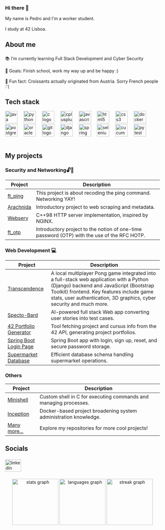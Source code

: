 ### Hi there 👋

<p align="left">My name is Pedro and I'm a worker student.<br><br>I study at 42 Lisboa.</p>

###

<h2 align="left">About me</h2>

###

<p align="left">📚 I'm currently learning Full Stack Development and Cyber Security<br><br>🎯 Goals: Finish school, work my way up and be happy :)<br><br>🎲 Fun fact: Croissants actually originated from Austria. Sorry French people :'(</p>

###

<h2 align="left">Tech stack</h2>

<div align="left">
  <img src="https://cdn.jsdelivr.net/gh/devicons/devicon/icons/java/java-original.svg" height="40" alt="java logo"  />
  <img width="12" />
  <img src="https://cdn.jsdelivr.net/gh/devicons/devicon/icons/python/python-original.svg" height="40" alt="python logo"  />
  <img width="12" />
  <img src="https://cdn.jsdelivr.net/gh/devicons/devicon/icons/c/c-original.svg" height="40" alt="c logo"  />
  <img width="12" />
  <img src="https://cdn.jsdelivr.net/gh/devicons/devicon/icons/cplusplus/cplusplus-original.svg" height="40" alt="cplusplus logo"  />
  <img width="12" />
  <img src="https://cdn.jsdelivr.net/gh/devicons/devicon/icons/javascript/javascript-original.svg" height="40" alt="javascript logo"  />
  <img width="12" />
  <img src="https://cdn.jsdelivr.net/gh/devicons/devicon/icons/html5/html5-original.svg" height="40" alt="html5 logo"  />
  <img width="12" />
  <img src="https://cdn.jsdelivr.net/gh/devicons/devicon/icons/css3/css3-original.svg" height="40" alt="css3 logo"  />
  <img width="12" />
  <img src="https://cdn.jsdelivr.net/gh/devicons/devicon/icons/docker/docker-original.svg" height="40" alt="docker logo"  />
  <img width="12" />
  <img src="https://cdn.jsdelivr.net/gh/devicons/devicon/icons/postgresql/postgresql-original.svg" height="40" alt="postgresql logo"  />
  <img width="12" />
  <img src="https://cdn.jsdelivr.net/gh/devicons/devicon/icons/oracle/oracle-original.svg" height="40" alt="oracle logo"  />
  <img width="12" />
  <img src="https://cdn.jsdelivr.net/gh/devicons/devicon/icons/git/git-original.svg" height="40" alt="git logo"  />
  <img width="12" />
  <img src="https://cdn.jsdelivr.net/gh/devicons/devicon/icons/django/django-plain.svg" height="40" alt="django logo"  />
  <img width="12" />
  <img src="https://cdn.jsdelivr.net/gh/devicons/devicon/icons/spring/spring-original.svg" height="40" alt="spring logo"  />
  <img width="12" />
  <img src="https://cdn.jsdelivr.net/gh/devicons/devicon/icons/selenium/selenium-original.svg" height="40" alt="selenium logo"  />
  <img width="12" />
  <img src="https://cdn.jsdelivr.net/gh/devicons/devicon/icons/cucumber/cucumber-plain.svg" height="40" alt="cucumber logo"  />
  <img width="12" />
  <img src="https://cdn.jsdelivr.net/gh/devicons/devicon/icons/pytest/pytest-original.svg" height="40" alt="pytest logo"  />
</div>

<div>&nbsp;</div>

###

<h2 align="left">My projects</h2>

### Security and Networking🔓🛜

| Project | Description |
|---------|-------------|
| [ft_ping](https://github.com/IcQuackson/ft_ping) | This project is about recoding the ping command. Networking YAY! |
| [Arachnida](https://github.com/IcQuackson/Arachnida) | Introductory project to web scraping and metadata. |
| [Webserv](https://github.com/IcQuackson/webserv-42) | C++98 HTTP server implementation, inspired by NGINX. |
| [ft_otp](https://github.com/IcQuackson/ft_otp) | Introductory project to the notion of one-time password (OTP) with the use of the RFC HOTP. |

### Web Development 💻

| Project | Description |
|---------|-------------|
| [Transcendence](https://github.com/abaiao-r/ft_transcendence) | A local multiplayer Pong game integrated into a full-stack web application with a Python (Django) backend and JavaScript (Bootstrap Toolkit) frontend. Key features include game stats, user authentication, 3D graphics, cyber security and much more. |
| [Specto-Bard](https://github.com/IcQuackson/Specto-Bard) | AI-powered full stack Web app converting user stories into test cases. |
| [42 Portfolio Generator](https://github.com/IcQuackson/42-Portfolio-Generator) | Tool fetching project and cursus info from the 42 API, generating project portfolios. |
| [Spring Boot Login Page](https://github.com/IcQuackson/Spring-Boot-Login-Page) | Spring Boot app with login, sign up, reset, and secure password storage. |
| [Supermarket Database](https://github.com/IcQuackson/SuperMarket-DataBase) | Efficient database schema handling supermarket operations. |

### Others

| Project | Description |
|---------|-------------|
| [Minishell](https://github.com/IcQuackson/minishell) | Custom shell in C for executing commands and managing processes. |
| [Inception](https://github.com/IcQuackson/Inception-42) | Docker-based project broadening system administration knowledge. |
| [Many more...]( https://github.com/IcQuackson?tab=repositories) | Explore my repositories for more cool projects! |


###

<h2 align="left">Socials</h2>

###

<div align="left">
  <a href="https://www.linkedin.com/in/pedro-goncalves98/">
    <img src="https://raw.githubusercontent.com/maurodesouza/profile-readme-generator/master/src/assets/icons/social/linkedin/default.svg" width="52" height="40" alt="linkedin logo" />
  </a>
</div>


###

<div align="center">
  <img src="https://github-readme-stats.vercel.app/api?username=IcQuackson&hide_title=false&hide_rank=false&show_icons=true&include_all_commits=true&count_private=true&disable_animations=false&theme=dracula&locale=en&hide_border=false&order=1" height="150" alt="stats graph"  />
  <img src="https://github-readme-stats.vercel.app/api/top-langs?username=IcQuackson&locale=en&hide_title=false&layout=compact&card_width=320&langs_count=5&theme=dracula&hide_border=false&order=2" height="150" alt="languages graph"  />
  <img src="https://streak-stats.demolab.com?user=IcQuackson&locale=en&mode=daily&theme=dracula&hide_border=false&border_radius=5&order=3" height="150" alt="streak graph"  />
</div>

###

